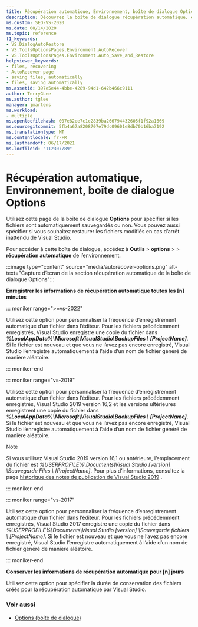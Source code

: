 ```yaml
---
title: Récupération automatique, Environnement, boîte de dialogue Options
description: Découvrez la boîte de dialogue récupération automatique, environnement, options et comment l’utiliser pour spécifier si les fichiers doivent ou non être sauvegardés automatiquement.
ms.custom: SEO-VS-2020
ms.date: 08/14/2020
ms.topic: reference
f1_keywords:
- VS.DialogAutoRestore
- VS.ToolsOptionsPages.Environment.AutoRecover
- VS.ToolsOptionsPages.Environment.Auto_Save_and_Restore
helpviewer_keywords:
- files, recovering
- AutoRecover page
- saving files, automatically
- files, saving automatically
ms.assetid: 397e5e44-4bbe-4289-94d1-642b466c9111
author: TerryGLee
ms.author: tglee
manager: jmartens
ms.workload:
- multiple
ms.openlocfilehash: 007e82ee7c1c2839ba266794432605f1f92a1669
ms.sourcegitcommit: 5fb4a67a8208707e79dc09601e8db70b16ba7192
ms.translationtype: MT
ms.contentlocale: fr-FR
ms.lasthandoff: 06/17/2021
ms.locfileid: "112307789"
---
```

# <a name="autorecover-environment-options-dialog-box"></a>Récupération automatique, Environnement, boîte de dialogue Options

Utilisez cette page de la boîte de dialogue **Options** pour spécifier si les fichiers sont automatiquement sauvegardés ou non. Vous pouvez aussi spécifier si vous souhaitez restaurer les fichiers modifiés en cas d’arrêt inattendu de Visual Studio.

Pour accéder à cette boîte de dialogue, accédez à **Outils**  >  **options**  >    >  **récupération automatique** de l’environnement.

:::image type="content" source="media/autorecover-options.png" alt-text="Capture d’écran de la section récupération automatique de la boîte de dialogue Options":::

**Enregistrer les informations de récupération automatique toutes les [n] minutes**

::: moniker range=">=vs-2022"

Utilisez cette option pour personnaliser la fréquence d’enregistrement automatique d’un fichier dans l’éditeur. Pour les fichiers précédemment enregistrés, Visual Studio enregistre une copie du fichier dans ***%LocalAppData%\Microsoft\VisualStudio\BackupFiles \\ [ProjectName]***. Si le fichier est nouveau et que vous ne l’avez pas encore enregistré, Visual Studio l’enregistre automatiquement à l’aide d’un nom de fichier généré de manière aléatoire.

::: moniker-end

::: moniker range="vs-2019"

Utilisez cette option pour personnaliser la fréquence d’enregistrement automatique d’un fichier dans l’éditeur. Pour les fichiers précédemment enregistrés, Visual Studio 2019 version 16,2 et les versions ultérieures enregistrent une copie du fichier dans ***%LocalAppData%\Microsoft\VisualStudio\BackupFiles \\ [ProjectName]***. Si le fichier est nouveau et que vous ne l’avez pas encore enregistré, Visual Studio l’enregistre automatiquement à l’aide d’un nom de fichier généré de manière aléatoire.

> [!NOTE]
> Si vous utilisez Visual Studio 2019 version 16,1 ou antérieure, l’emplacement du fichier est *%USERPROFILE%\Documents\Visual Studio [version] \Sauvegarde Files \\ [ProjectName]*. Pour plus d’informations, consultez la page [historique des notes de publication de Visual Studio 2019](/visualstudio/releases/2019/release-notes-history/) .

::: moniker-end

::: moniker range="vs-2017"

Utilisez cette option pour personnaliser la fréquence d’enregistrement automatique d’un fichier dans l’éditeur. Pour les fichiers précédemment enregistrés, Visual Studio 2017 enregistre une copie du fichier dans *%USERPROFILE%\Documents\Visual Studio [version] \Sauvegarde fichiers \\ [ProjectName]*. Si le fichier est nouveau et que vous ne l’avez pas encore enregistré, Visual Studio l’enregistre automatiquement à l’aide d’un nom de fichier généré de manière aléatoire.

::: moniker-end

**Conserver les informations de récupération automatique pour [n] jours**

Utilisez cette option pour spécifier la durée de conservation des fichiers créés pour la récupération automatique par Visual Studio.

### <a name="see-also"></a>Voir aussi

- [Options (boîte de dialogue)](../../ide/reference/options-dialog-box-visual-studio.md)
